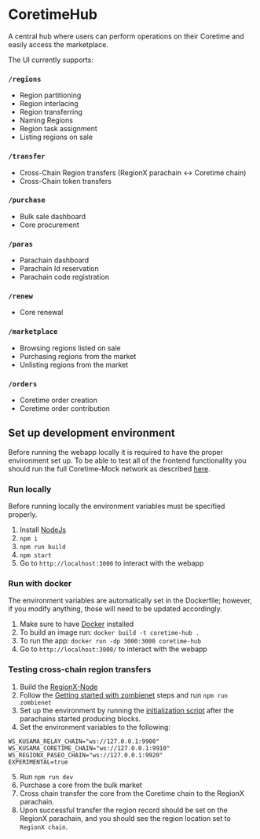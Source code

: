 # CoretimeHub

A central hub where users can perform operations on their Coretime and easily access the marketplace.

The UI currently supports:

### `/regions`
- Region partitioning
- Region interlacing
- Region transferring
- Naming Regions
- Region task assignment
- Listing regions on sale

### `/transfer`
- Cross-Chain Region transfers (RegionX parachain <-> Coretime chain)
- Cross-Chain token transfers

### `/purchase`
- Bulk sale dashboard
- Core procurement

### `/paras`
- Parachain dashboard
- Parachain Id reservation
- Parachain code registration

### `/renew`
- Core renewal

### `/marketplace`
- Browsing regions listed on sale
- Purchasing regions from the market
- Unlisting regions from the market

### `/orders`
- Coretime order creation
- Coretime order contribution

## Set up development environment

Before running the webapp locally it is required to have the proper environment set up. To be able to test all of the frontend functionality you should run the full Coretime-Mock network as described [here](https://github.com/RegionX-Labs/Coretime-Mock?tab=readme-ov-file#getting-started-with-zombienet).

### Run locally

Before running locally the environment variables must be specified properly.

1.  Install [NodeJs](https://nodejs.org/en/download)
2.  `npm i`
3.  `npm run build`
4.  `npm start`
5.  Go to `http://localhost:3000` to interact with the webapp

### Run with docker

The environment variables are automatically set in the Dockerfile; however, if you modify anything, those will need to be updated accordingly.

1. Make sure to have [Docker](https://docs.docker.com/get-docker/) installed
2. To build an image run: `docker build -t coretime-hub .`
3. To run the app: `docker run -dp 3000:3000 coretime-hub`
4. Go to `http://localhost:3000/` to interact with the webapp

### Testing cross-chain region transfers

1. Build the [RegionX-Node](https://github.com/RegionX-Labs/RegionX-Node)
2. Follow the [Getting started with zombienet](https://github.com/RegionX-Labs/Coretime-Mock?tab=readme-ov-file#getting-started-with-zombienet) steps and run `npm run zombienet`
3. Set up the environment by running the [initialization script](https://github.com/RegionX-Labs/Coretime-Mock?tab=readme-ov-file#example-setting-up-the-full-environment) after the parachains started producing blocks.
4. Set the environment variables to the following:

```.env
WS_KUSAMA_RELAY_CHAIN="ws://127.0.0.1:9900"
WS_KUSAMA_CORETIME_CHAIN="ws://127.0.0.1:9910"
WS_REGIONX_PASEO_CHAIN="ws://127.0.0.1:9920"
EXPERIMENTAL=true
```

5. Run `npm run dev`
6. Purchase a core from the bulk market
7. Cross chain transfer the core from the Coretime chain to the RegionX parachain.
8. Upon successful transfer the region record should be set on the RegionX parachain, and you should see the region location set to `RegionX chain`.
